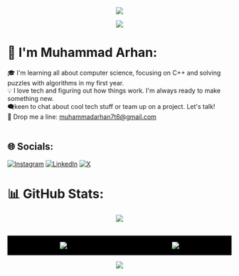 <p align="center">
  <img src="https://capsule-render.vercel.app/api?text=Hey Everyone :)&animation=fadeIn&type=waving&color=gradient&height=140"/>
</p><p align="center">
  <img src="https://capsule-render.vercel.app/api?text=Let's Connect and have a Chat!💬
&type=transparent&color=gradient&height=80&fontSize=40"/>
</p>


# 💫 I'm Muhammad Arhan:
🎓 I'm learning all about computer science, focusing on C++ and solving puzzles with algorithms in my first year.<br>💡 I love tech and figuring out how things work. I'm always ready to make something new.<br>🗨️keen to chat about cool tech stuff or team up on a project. Let's talk!<br>📧 Drop me a line: muhammadarhan7t6@gmail.com<br><br>


## 🌐 Socials:
[![Instagram](https://img.shields.io/badge/Instagram-%23E4405F.svg?logo=Instagram&logoColor=white)](https://instagram.com/arhandev01) [![LinkedIn](https://img.shields.io/badge/LinkedIn-%230077B5.svg?logo=linkedin&logoColor=white)](https://linkedin.com/in/muhammad-arhan-5102202b8) [![X](https://img.shields.io/badge/X-black.svg?logo=X&logoColor=white)](https://x.com/arhandev01) 

# 📊 GitHub Stats:

<p align="center">
  <img src="https://github-readme-stats.vercel.app/api?username=arhanbytes&theme=default&hide_border=false&include_all_commits=false&count_private=false"/>
</p>
<br/>
<div style="display: flex; justify-content: center; align-items: center; background-color: black;">
  <p align="center" style="flex: 1;">
    <img src="https://github-readme-streak-stats.herokuapp.com/?user=arhanbytes&theme=default&hide_border=false"/>
  </p>
  <p align="center" style="flex: 1;">
    <img src="https://github-readme-stats.vercel.app/api/top-langs/?username=arhanbytes&theme=default&hide_border=false&include_all_commits=false&count_private=false&layout=compact"/>
  </p>
</div>



<p align="center">
  <img src="https://capsule-render.vercel.app/api?section=footer&animation=fadeIn&type=waving&color=gradient&height=140"/>
</p>



